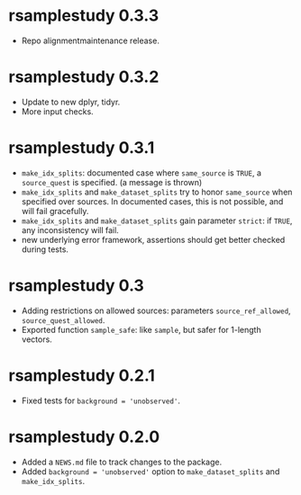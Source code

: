 # rsamplestudy 0.3.3

* Repo alignmentmaintenance release.

# rsamplestudy 0.3.2

* Update to new dplyr, tidyr.
* More input checks.

# rsamplestudy 0.3.1

* `make_idx_splits`: documented case where `same_source` is `TRUE`, a `source_quest` is specified. (a message is thrown)
* `make_idx_splits` and `make_dataset_splits` try to honor `same_source` when specified over sources. In documented cases, this is not possible, and will fail gracefully.
* `make_idx_splits` and `make_dataset_splits` gain parameter `strict`: if `TRUE`, any inconsistency will fail.
* new underlying error framework, assertions should get better checked during tests.

# rsamplestudy 0.3

* Adding restrictions on allowed sources: parameters `source_ref_allowed`, `source_quest_allowed`.
* Exported function `sample_safe`: like `sample`, but safer for 1-length vectors.

# rsamplestudy 0.2.1

* Fixed tests for `background = 'unobserved'`.

# rsamplestudy 0.2.0

* Added a `NEWS.md` file to track changes to the package.
* Added `background = 'unobserved'` option to `make_dataset_splits` and `make_idx_splits`.

